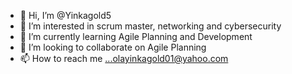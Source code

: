 - 👋 Hi, I’m @Yinkagold5
- 👀 I’m interested in scrum master, networking and cybersecurity
- 🌱 I’m currently learning Agile Planning and Development
- 💞️ I’m looking to collaborate on Agile Planning
- 📫 How to reach me ...olayinkagold01@yahoo.com

<!---
Yinkagold5/Yinkagold5 is a ✨ special ✨ repository because its `README.md` (this file) appears on your GitHub profile.
You can click the Preview link to take a look at your changes.
--->
